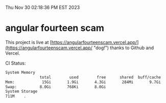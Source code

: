 Thu Nov 30 02:18:36 PM EST 2023

# angular fourteen scam


This project is live at [https://angularfourteenscam.vercel.app/](https://angularfourteenscam.vercel.app/ "dog!") thanks to Github and Vercel.

CI Status: 

```bash
System Memory
               total        used        free      shared  buff/cache   available
Mem:            15Gi       1.9Gi       4.3Gi       284Mi       9.7Gi        13Gi
Swap:          8.0Gi       768Ki       8.0Gi
System Storage
711M	.
```
```bash
